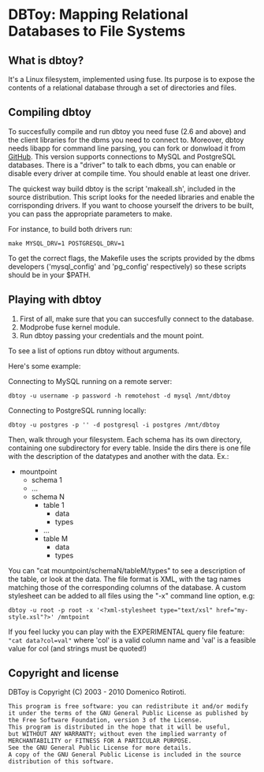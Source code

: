 DBToy: Mapping Relational Databases to File Systems
===================================================

What is dbtoy?
--------------

It's a Linux filesystem, implemented using fuse.
Its purpose is to expose the contents of a relational database
through a set of directories and files.


Compiling dbtoy
---------------

To succesfully compile and run dbtoy you need fuse (2.6 and above)
and the client libraries for the dbms you need to connect to.
Moreover, dbtoy needs libapp for command line parsing, you can fork
or donwload it from [GitHub](http://github.com/drotiro/libapp).
This version supports connections to MySQL and PostgreSQL databases.
There is a "driver" to talk to each dbms, you can enable or disable
every driver at compile time. You should enable at least one driver.

The quickest way build dbtoy is the script 'makeall.sh', included in
the source distribution. This script looks for the needed libraries
and enable the corrisponding drivers.
If you want to choose yourself the drivers to be built, you can pass
the appropriate parameters to make.

For instance, to build both drivers run:

    make MYSQL_DRV=1 POSTGRESQL_DRV=1

To get the correct flags, the Makefile uses the scripts provided by the
dbms developers ('mysql_config' and 'pg_config' respectively) so these
scripts should be in your $PATH.


Playing with dbtoy
------------------

1. First of all, make sure that you can succesfully connect to the
database. 
2. Modprobe fuse kernel module.
3. Run dbtoy passing your credentials and the mount point.

To see a list of options run dbtoy without arguments.

Here's some example:

Connecting to MySQL running on a remote server:

    dbtoy -u username -p password -h remotehost -d mysql /mnt/dbtoy

Connecting to PostgreSQL running locally:

    dbtoy -u postgres -p '' -d postgresql -i postgres /mnt/dbtoy

Then, walk through your filesystem. Each schema has its own directory, 
containing one subdirectory for every table.
Inside the dirs there is one file with the description of the datatypes
and another with the data. Ex.:

* mountpoint
    * schema 1
    *  ...
    * schema N
        * table 1
            * data
            * types
        *  ...
        * table M
            * data
            * types

You can "cat mountpoint/schemaN/tableM/types" to see a description of the table,
or look at the data.
The file format is XML, with the tag names matching those of the corresponding
columns of the database. A custom stylesheet can be added to all files using
the "-x" command line option, e.g:

    dbtoy -u root -p root -x '<?xml-stylesheet type="text/xsl" href="my-style.xsl"?>' /mntpoint

If you feel lucky you can play with the EXPERIMENTAL query file feature:
`"cat data?col=val"` where 'col' is a valid column name and 'val' is a feasible
value for col (and strings must be quoted!)

Copyright and license
---------------------

DBToy is Copyright (C) 2003 - 2010 Domenico Rotiroti.

    This program is free software: you can redistribute it and/or modify
    it under the terms of the GNU General Public License as published by
    the Free Software Foundation, version 3 of the License.
    This program is distributed in the hope that it will be useful,
    but WITHOUT ANY WARRANTY; without even the implied warranty of
    MERCHANTABILITY or FITNESS FOR A PARTICULAR PURPOSE.
    See the GNU General Public License for more details.
    A copy of the GNU General Public License is included in the source
    distribution of this software.

